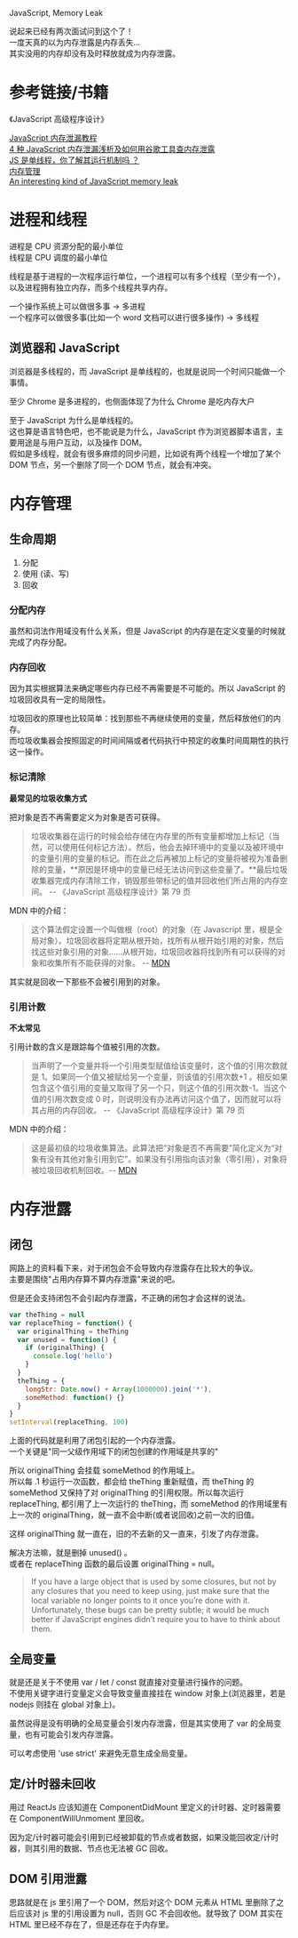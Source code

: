 JavaScript, Memory Leak

<!-- more --->

说起来已经有两次面试问到这个了！  
一度天真的以为内存泄露是内存丢失...  
其实没用的内存却没有及时释放就成为内存泄露。

# 参考链接/书籍

《JavaScript 高级程序设计》

[JavaScript 内存泄漏教程](http://www.ruanyifeng.com/blog/2017/04/memory-leak.html)  
[4 种 JavaScript 内存泄漏浅析及如何用谷歌工具查内存泄露](https://github.com/wengjq/Blog/issues/1)  
[JS 是单线程，你了解其运行机制吗 ？](https://juejin.im/post/5b990f6b5188255c3b7d71d9)  
[内存管理](https://developer.mozilla.org/zh-CN/docs/Web/JavaScript/Memory_ManagementF)  
[An interesting kind of JavaScript memory leak](https://blog.meteor.com/an-interesting-kind-of-javascript-memory-leak-8b47d2e7f156)

# 进程和线程

进程是 CPU 资源分配的最小单位  
线程是 CPU 调度的最小单位

线程是基于进程的一次程序运行单位，一个进程可以有多个线程（至少有一个），以及进程拥有独立内存，而多个线程共享内存。

一个操作系统上可以做很多事 -> 多进程  
一个程序可以做很多事(比如一个 word 文档可以进行很多操作) -> 多线程

## 浏览器和 JavaScript

浏览器是多线程的，而 JavaScript 是单线程的，也就是说同一个时间只能做一个事情。

至少 Chrome 是多进程的，也侧面体现了为什么 Chrome 是吃内存大户

至于 JavaScript 为什么是单线程的。  
这也算是语言特色吧，也不能说是为什么，JavaScript 作为浏览器脚本语言，主要用途是与用户互动，以及操作 DOM。  
假如是多线程，就会有很多麻烦的同步问题，比如说有两个线程一个增加了某个 DOM 节点，另一个删除了同一个 DOM 节点，就会有冲突。

# 内存管理

## 生命周期

1. 分配
2. 使用 (读、写)
3. 回收

### 分配内存

虽然和词法作用域没有什么关系，但是 JavaScript 的内存是在定义变量的时候就完成了内存分配。

### 内存回收

因为其实根据算法来确定哪些内存已经不再需要是不可能的。所以 JavaScript 的垃圾回收具有一定的局限性。

垃圾回收的原理也比较简单：找到那些不再继续使用的变量，然后释放他们的内存。  
而垃圾收集器会按照固定的时间间隔或者代码执行中预定的收集时间周期性的执行这一操作。

### 标记清除

**最常见的垃圾收集方式**

把对象是否不再需要定义为对象是否可获得。

> 垃圾收集器在运行的时候会给存储在内存里的所有变量都增加上标记（当然，可以使用任何标记方法）。然后，他会去掉环境中的变量以及被环境中的变量引用的变量的标记。而在此之后再被加上标记的变量将被视为准备删除的变量，**原因是环境中的变量已经无法访问到这些变量了。**最后垃圾收集器完成内存清除工作，销毁那些带标记的值并回收他们所占用的内存空间。 -- 《JavaScript 高级程序设计》第 79 页

MDN 中的介绍：

> 这个算法假定设置一个叫做根（root）的对象（在 Javascript 里，根是全局对象）。垃圾回收器将定期从根开始，找所有从根开始引用的对象，然后找这些对象引用的对象……从根开始，垃圾回收器将找到所有可以获得的对象和收集所有不能获得的对象。 -- [MDN](https://developer.mozilla.org/zh-CN/docs/Web/JavaScript/Memory_Management#%E6%A0%87%E8%AE%B0-%E6%B8%85%E9%99%A4%E7%AE%97%E6%B3%95)

其实就是回收一下那些不会被引用到的对象。

### 引用计数

**不太常见**

引用计数的含义是跟踪每个值被引用的次数。

> 当声明了一个变量并将一个引用类型赋值给该变量时，这个值的引用次数就是 1。如果同一个值又被赋给另一个变量，则该值的引用次数+1 。相反如果包含这个值引用的变量又取得了另一个只，则这个值的引用次数-1。当这个值的引用次数变成 0 时，则说明没有办法再访问这个值了，因而就可以将其占用的内存回收。 -- 《JavaScript 高级程序设计》第 79 页

MDN 中的介绍：

> 这是最初级的垃圾收集算法。此算法把“对象是否不再需要”简化定义为“对象有没有其他对象引用到它”。如果没有引用指向该对象（零引用），对象将被垃圾回收机制回收。-- [MDN](https://developer.mozilla.org/zh-CN/docs/Web/JavaScript/Memory_Management#%E5%BC%95%E7%94%A8%E8%AE%A1%E6%95%B0%E5%9E%83%E5%9C%BE%E6%94%B6%E9%9B%86)

# 内存泄露

## 闭包

网路上的资料看下来，对于闭包会不会导致内存泄露存在比较大的争议。  
主要是围绕\"占用内存算不算内存泄露\"来说的吧。

但是还会支持闭包不会引起内存泄露，不正确的闭包才会这样的说法。

```js
var theThing = null
var replaceThing = function() {
  var originalThing = theThing
  var unused = function() {
    if (originalThing) {
      console.log('hello')
    }
  }
  theThing = {
    longStr: Date.now() + Array(1000000).join('*'),
    someMethod: function() {}
  }
}
setInterval(replaceThing, 100)
```

上面的代码就是利用了闭包引起的一个内存泄露。  
一个关键是\"同一父级作用域下的闭包创建的作用域是共享的\"

所以 originalThing 会挂载 someMethod 的作用域上。  
所以每 .1 秒运行一次函数，都会给 theThing 重新赋值，而 theThing 的 someMethod 又保持了对 originalThing 的引用权限。所以每次运行 replaceThing, 都引用了上一次运行的 theThing，而 someMethod 的作用域里有上一次的 originalThing，就一直不会中断(或者说回收)之前一次的旧值。

这样 originalThing 就一直在，旧的不去新的又一直来，引发了内存泄露。

解决方法嘛，就是删掉 unused() 。  
或者在 replaceThing 函数的最后设置 originalThing = null。

> If you have a large object that is used by some closures, but not by any closures that you need to keep using, just make sure that the local variable no longer points to it once you’re done with it. Unfortunately, these bugs can be pretty subtle; it would be much better if JavaScript engines didn’t require you to have to think about them.

## 全局变量

就是还是关于不使用 var / let / const 就直接对变量进行操作的问题。  
不使用关键字进行变量定义会导致变量直接挂在 window 对象上(浏览器里，若是 nodejs 则挂在 global 对象上)。

虽然说得是没有明确的全局变量会引发内存泄露，但是其实使用了 var 的全局变量，也有可能会引发内存泄露。

可以考虑使用 \'use strict\' 来避免无意生成全局变量。

## 定/计时器未回收

用过 ReactJs 应该知道在 ComponentDidMount 里定义的计时器、定时器需要在 ComponentWillUnmoment 里回收。

因为定/计时器可能会引用到已经被卸载的节点或者数据，如果没能回收定/计时器，则其引用的数据、节点也无法被 GC 回收。

## DOM 引用泄露

思路就是在 js 里引用了一个 DOM，然后对这个 DOM 元素从 HTML 里删除了之后应该对 js 里的引用设置为 null，否则 GC 不会回收他。就导致了 DOM 其实在 HTML 里已经不存在了，但是还存在于内存里。
